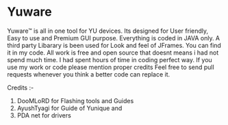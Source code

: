 # Yuware
Yuware™ is all in one tool for YU devices. Its designed for User friendly, Easy to use and Premium GUI purpose.
Everything is coded in JAVA only.
A third party Libarary is been used for Look and feel of JFrames. You can find it in my code.
All work is free and open source that doesnt means i had not spend much time. I had spent hours of time in coding perfect way. If you use my work or code please mention proper credits
Feel free to send pull requests whenever you think a better code can replace it.

Credits :-
1) DooMLoRD for Flashing tools and Guides
2) AyushTyagi for Guide of Yunique and
3) PDA net for drivers 
